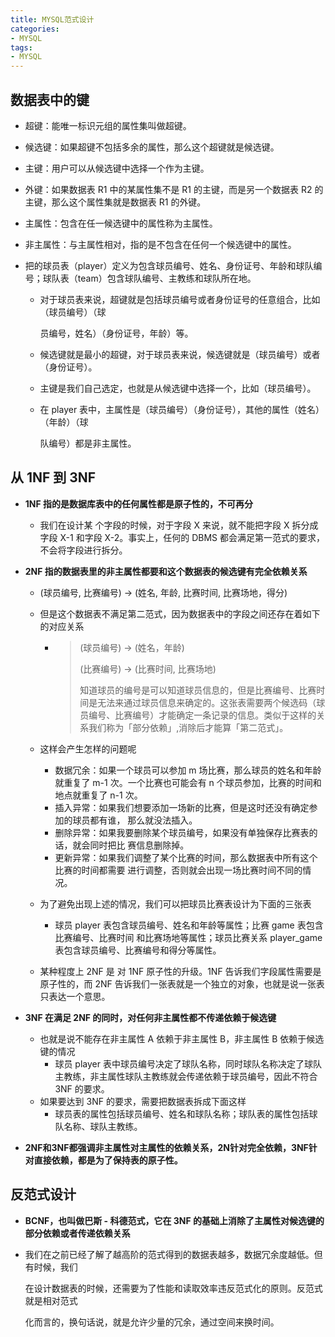 ```yaml
---
title: MYSQL范式设计
categories:
- MYSQL
tags:
- MYSQL
---
```


## 数据表中的键

- 超键：能唯一标识元组的属性集叫做超键。 

- 候选键：如果超键不包括多余的属性，那么这个超键就是候选键。 
- 主键：用户可以从候选键中选择一个作为主键。 
- 外键：如果数据表 R1 中的某属性集不是 R1 的主键，而是另一个数据表 R2 的主键，那么这个属性集就是数据表 R1 的外键。 
- 主属性：包含在任一候选键中的属性称为主属性。 
- 非主属性：与主属性相对，指的是不包含在任何一个候选键中的属性。

- 把的球员表（player）定义为包含球员编号、姓名、身份证号、年龄和球队编号；球队表（team）包含球队编号、主教练和球队所在地。 

  - 对于球员表来说，超键就是包括球员编号或者身份证号的任意组合，比如（球员编号）（球 

    员编号，姓名）（身份证号，年龄）等。 

  - 候选键就是最小的超键，对于球员表来说，候选键就是（球员编号）或者（身份证号）。 

  - 主键是我们自己选定，也就是从候选键中选择一个，比如（球员编号）。 

  - 在 player 表中，主属性是（球员编号）（身份证号），其他的属性（姓名）（年龄）（球 

    队编号）都是非主属性。





## 从 1NF 到 3NF

- **1NF 指的是数据库表中的任何属性都是原子性的，不可再分**

  - 我们在设计某 个字段的时候，对于字段 X 来说，就不能把字段 X 拆分成字段 X-1 和字段 X-2。事实上，任何的 DBMS 都会满足第一范式的要求，不会将字段进行拆分。 

- **2NF 指的数据表里的非主属性都要和这个数据表的候选键有完全依赖关系**

  - (球员编号, 比赛编号) → (姓名, 年龄, 比赛时间, 比赛场地，得分)

  - 但是这个数据表不满足第二范式，因为数据表中的字段之间还存在着如下的对应关系

    - > (球员编号) → (姓名，年龄) 
      >
      > (比赛编号) → (比赛时间, 比赛场地)
      >
      > 
      >
      > 知道球员的编号是可以知道球员信息的，但是比赛编号、比赛时间是无法来通过球员信息来确定的。这张表需要两个候选码（球员编号、比赛编号）才能确定一条记录的信息。类似于这样的关系我们称为「部分依赖」,消除后才能算「第二范式」。

  - 这样会产生怎样的问题呢

    - 数据冗余：如果一个球员可以参加 m 场比赛，那么球员的姓名和年龄就重复了 m-1 次。一个比赛也可能会有 n 个球员参加，比赛的时间和地点就重复了 n-1 次。 
    - 插入异常：如果我们想要添加一场新的比赛，但是这时还没有确定参加的球员都有谁， 那么就没法插入。 
    - 删除异常：如果我要删除某个球员编号，如果没有单独保存比赛表的话，就会同时把比 赛信息删除掉。 
    - 更新异常：如果我们调整了某个比赛的时间，那么数据表中所有这个比赛的时间都需要 进行调整，否则就会出现一场比赛时间不同的情况。 

  - 为了避免出现上述的情况，我们可以把球员比赛表设计为下面的三张表

    - 球员 player 表包含球员编号、姓名和年龄等属性；比赛 game 表包含比赛编号、比赛时间 和比赛场地等属性；球员比赛关系 player_game 表包含球员编号、比赛编号和得分等属性。 

  - 某种程度上 2NF 是 对 1NF 原子性的升级。1NF 告诉我们字段属性需要是原子性的，而 2NF 告诉我们一张表就是一个独立的对象，也就是说一张表只表达一个意思。 

- **3NF 在满足 2NF 的同时，对任何非主属性都不传递依赖于候选键**

  - 也就是说不能存在非主属性 A 依赖于非主属性 B，非主属性 B 依赖于候选键的情况
    - 球员 player 表中球员编号决定了球队名称，同时球队名称决定了球队主教练，非主属性球队主教练就会传递依赖于球员编号，因此不符合 3NF 的要求。 
  - 如果要达到 3NF 的要求，需要把数据表拆成下面这样
    - 球员表的属性包括球员编号、姓名和球队名称；球队表的属性包括球队名称、球队主教练。

- **2NF和3NF都强调非主属性对主属性的依赖关系，2N针对完全依赖，3NF针对直接依赖，都是为了保持表的原子性。**







## **反范式设计**

- **BCNF，也叫做巴斯 - 科德范式，它在 3NF 的基础上消除了主属性对候选键的部分依赖或者传递依赖关系**

- 我们在之前已经了解了越高阶的范式得到的数据表越多，数据冗余度越低。但有时候，我们 

  在设计数据表的时候，还需要为了性能和读取效率违反范式化的原则。反范式就是相对范式 

  化而言的，换句话说，就是允许少量的冗余，通过空间来换时间。





